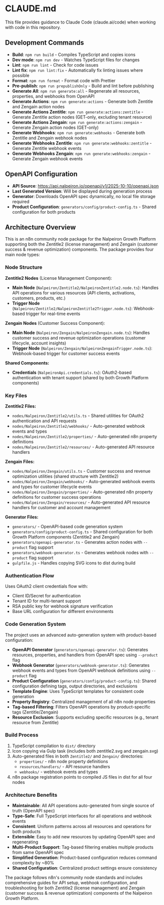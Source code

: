 # CLAUDE.md

This file provides guidance to Claude Code (claude.ai/code) when working with code in this repository.

## Development Commands

- **Build**: `npm run build` - Compiles TypeScript and copies icons
- **Dev mode**: `npm run dev` - Watches TypeScript files for changes
- **Lint**: `npm run lint` - Check for code issues
- **Lint fix**: `npm run lint:fix` - Automatically fix linting issues where possible
- **Format**: `npm run format` - Format code with Prettier
- **Pre-publish**: `npm run prepublishOnly` - Build and lint before publishing
- **Generate All**: `npm run generate:all` - Regenerate all resources, properties, and webhooks from OpenAPI
- **Generate Actions**: `npm run generate:actions` - Generate both Zentitle and Zengain action nodes
- **Generate Actions Zentitle**: `npm run generate:actions:zentitle` - Generate Zentitle action nodes (GET-only, excluding tenant resource)
- **Generate Actions Zengain**: `npm run generate:actions:zengain` - Generate Zengain action nodes (GET-only)
- **Generate Webhooks**: `npm run generate:webhooks` - Generate both Zentitle and Zengain webhook nodes
- **Generate Webhooks Zentitle**: `npm run generate:webhooks:zentitle` - Generate Zentitle webhook events
- **Generate Webhooks Zengain**: `npm run generate:webhooks:zengain` - Generate Zengain webhook events

## OpenAPI Configuration

- **API Source**: https://api.nalpeiron.io/openapi/v1/2025-10-10/openapi.json
- **Last Generated Version**: Will be displayed during generation process
- **Generator**: Downloads OpenAPI spec dynamically, no local file storage required
- **Product Configuration**: `generators/config/product-config.ts` - Shared configuration for both products

## Architecture Overview

This is an n8n community node package for the Nalpeiron Growth Platform supporting both the Zentitle2 (license management) and Zengain (customer success & revenue optimization) components. The package provides four main node types:

### Node Structure

**Zentitle2 Nodes** (License Management Component):

- **Main Node** (`Nalpeiron/Zentitle2/NalpeironZentitle2.node.ts`): Handles API operations for various resources (API clients, activations, customers, products, etc.)
- **Trigger Node** (`Nalpeiron/Zentitle2/NalpeironZentitle2Trigger.node.ts`): Webhook-based trigger for real-time events

**Zengain Nodes** (Customer Success Component):

- **Main Node** (`Nalpeiron/Zengain/NalpeironZengain.node.ts`): Handles customer success and revenue optimization operations (customer lifecycle, account insights)
- **Trigger Node** (`Nalpeiron/Zengain/NalpeironZengainTrigger.node.ts`): Webhook-based trigger for customer success events

**Shared Components:**

- **Credentials** (`NalpeironApi.credentials.ts`): OAuth2-based authentication with tenant support (shared by both Growth Platform components)

### Key Files

**Zentitle2 Files:**

- `nodes/Nalpeiron/Zentitle2/utils.ts` - Shared utilities for OAuth2 authentication and API requests
- `nodes/Nalpeiron/Zentitle2/webhooks/` - Auto-generated webhook events and types
- `nodes/Nalpeiron/Zentitle2/properties/` - Auto-generated n8n property definitions
- `nodes/Nalpeiron/Zentitle2/resources/` - Auto-generated API resource handlers

**Zengain Files:**

- `nodes/Nalpeiron/Zengain/utils.ts` - Customer success and revenue optimization utilities (shared structure with Zentitle2)
- `nodes/Nalpeiron/Zengain/webhooks/` - Auto-generated webhook events and types for customer lifecycle events
- `nodes/Nalpeiron/Zengain/properties/` - Auto-generated n8n property definitions for customer success operations
- `nodes/Nalpeiron/Zengain/resources/` - Auto-generated API resource handlers for customer and account management

**Generator Files:**

- `generators/` - OpenAPI-based code generation system
- `generators/config/product-config.ts` - Shared configuration for both Growth Platform components (Zentitle2 and Zengain)
- `generators/openapi-generator.ts` - Generates action nodes with `--product` flag support
- `generators/webhook-generator.ts` - Generates webhook nodes with `--product` flag support
- `gulpfile.js` - Handles copying SVG icons to dist during build

### Authentication Flow

Uses OAuth2 client credentials flow with:

- Client ID/Secret for authentication
- Tenant ID for multi-tenant support
- RSA public key for webhook signature verification
- Base URL configuration for different environments

### Code Generation System

The project uses an advanced auto-generation system with product-based configuration:

- **OpenAPI Generator** (`generators/openapi-generator.ts`): Generates resources, properties, and handlers from OpenAPI spec using `--product` flag
- **Webhook Generator** (`generators/webhook-generator.ts`): Generates webhook events and types from OpenAPI webhook definitions using `--product` flag
- **Product Configuration** (`generators/config/product-config.ts`): Shared configuration defining tags, output directories, and exclusions
- **Template Engine**: Uses TypeScript templates for consistent code generation
- **Property Registry**: Centralized management of all n8n node properties
- **Tag-based Filtering**: Filters OpenAPI operations by product-specific tags (Zentitle/Zengain)
- **Resource Exclusion**: Supports excluding specific resources (e.g., tenant resource from Zentitle)

### Build Process

1. TypeScript compilation to `dist/` directory
2. Icon copying via Gulp task (includes both zentitle2.svg and zengain.svg)
3. Auto-generated files in both `Zentitle2/` and `Zengain/` directories:
   - `properties/` - n8n node property definitions
   - `resources/handlers/` - API resource handlers
   - `webhooks/` - webhook events and types
4. n8n package registration points to compiled JS files in dist for all four nodes

### Architecture Benefits

- **Maintainable**: All API operations auto-generated from single source of truth (OpenAPI spec)
- **Type-Safe**: Full TypeScript interfaces for all operations and webhook events
- **Consistent**: Uniform patterns across all resources and operations for both products
- **Extensible**: Easy to add new resources by updating OpenAPI spec and regenerating
- **Multi-Product Support**: Tag-based filtering enables multiple products from same OpenAPI spec
- **Simplified Generation**: Product-based configuration reduces command complexity by ~80%
- **Shared Configuration**: Centralized product settings ensure consistency

The package follows n8n's community node standards and includes comprehensive guides for API setup, webhook configuration, and troubleshooting for both Zentitle2 (license management) and Zengain (customer success & revenue optimization) components of the Nalpeiron Growth Platform.
